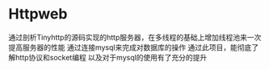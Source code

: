 # Httpweb
通过剖析Tinyhttp的源码实现的http服务器，在多线程的基础上增加线程池来一次提高服务器的性能
通过连接mysql来完成对数据库的操作
通过此项目，能彻底了解http协议和socket编程 以及对于mysql的使用有了充分的提升

